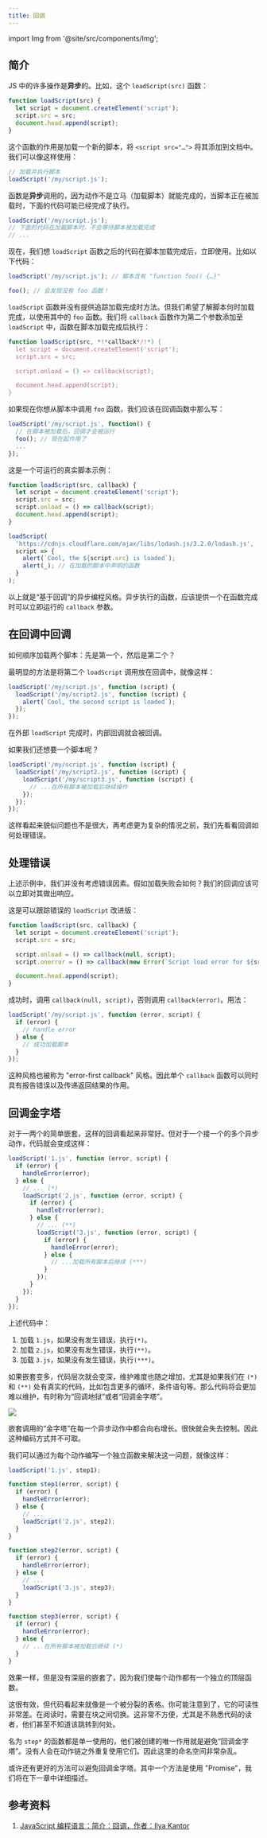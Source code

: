 ```yaml
---
title: 回调
---
```


import Img from '@site/src/components/Img';

## 简介

JS 中的许多操作是**异步**的。比如，这个 `loadScript(src)` 函数：

```js
function loadScript(src) {
  let script = document.createElement('script');
  script.src = src;
  document.head.append(script);
}
```

这个函数的作用是加载一个新的脚本，将 `<script src="…">` 将其添加到文档中。我们可以像这样使用：

```js
// 加载并执行脚本
loadScript('/my/script.js');
```

函数是**异步**调用的，因为动作不是立马（加载脚本）就能完成的，当脚本正在被加载时，下面的代码可能已经完成了执行。

```js
loadScript('/my/script.js');
// 下面的代码在加载脚本时，不会等待脚本被加载完成
// ...
```

现在，我们想 `loadScript` 函数之后的代码在脚本加载完成后，立即使用。比如以下代码：

```js
loadScript('/my/script.js'); // 脚本含有 "function foo() {…}"

foo(); // 会发现没有 foo 函数！
```

`loadScript` 函数并没有提供追踪加载完成时方法。但我们希望了解脚本何时加载完成，以使用其中的 `foo` 函数。我们将 `callback` 函数作为第二个参数添加至 `loadScript` 中，函数在脚本加载完成后执行：

```js
function loadScript(src, *!*callback*/!*) {
  let script = document.createElement('script');
  script.src = src;

  script.onload = () => callback(script);

  document.head.append(script);
}
```

如果现在你想从脚本中调用 `foo` 函数，我们应该在回调函数中那么写：

```js
loadScript('/my/script.js', function() {
  // 在脚本被加载后，回调才会被运行
  foo(); // 现在起作用了
  ...
});
```

这是一个可运行的真实脚本示例：

```js
function loadScript(src, callback) {
  let script = document.createElement('script');
  script.src = src;
  script.onload = () => callback(script);
  document.head.append(script);
}

loadScript(
  'https://cdnjs.cloudflare.com/ajax/libs/lodash.js/3.2.0/lodash.js',
  script => {
    alert(`Cool, the ${script.src} is loaded`);
    alert(_); // 在加载的脚本中声明的函数
  }
);
```

以上就是“基于回调”的异步编程风格。异步执行的函数，应该提供一个在函数完成时可以立即运行的 `callback` 参数。

## 在回调中回调

如何顺序加载两个脚本：先是第一个，然后是第二个？

最明显的方法是将第二个 `loadScript` 调用放在回调中，就像这样：

```js
loadScript('/my/script.js', function (script) {
  loadScript('/my/script2.js', function (script) {
    alert(`Cool, the second script is loaded`);
  });
});
```

在外部 `loadScript` 完成时，内部回调就会被回调。

如果我们还想要一个脚本呢？

```js
loadScript('/my/script.js', function (script) {
  loadScript('/my/script2.js', function (script) {
    loadScript('/my/script3.js', function (script) {
      // ...在所有脚本被加载后继续操作
    });
  });
});
```

这样看起来貌似问题也不是很大，再考虑更为复杂的情况之前，我们先看看回调如何处理错误。

## 处理错误

上述示例中，我们并没有考虑错误因素。假如加载失败会如何？我们的回调应该可以立即对其做出响应。

这是可以跟踪错误的 `loadScript` 改进版：

```js run
function loadScript(src, callback) {
  let script = document.createElement('script');
  script.src = src;

  script.onload = () => callback(null, script);
  script.onerror = () => callback(new Error(`Script load error for ${src}`));

  document.head.append(script);
}
```

成功时，调用 `callback(null, script)`，否则调用 `callback(error)`。用法：

```js
loadScript('/my/script.js', function (error, script) {
  if (error) {
    // handle error
  } else {
    // 成功加载脚本
  }
});
```

这种风格也被称为 "error-first callback" 风格。因此单个 `callback` 函数可以同时具有报告错误以及传递返回结果的作用。

## 回调金字塔

对于一两个的简单嵌套，这样的回调看起来非常好。但对于一个接一个的多个异步动作，代码就会变成这样：

```js
loadScript('1.js', function (error, script) {
  if (error) {
    handleError(error);
  } else {
    // ... (*)
    loadScript('2.js', function (error, script) {
      if (error) {
        handleError(error);
      } else {
        // ... (**)
        loadScript('3.js', function (error, script) {
          if (error) {
            handleError(error);
          } else {
            // ...加载所有脚本后继续 (***)
          }
        });
      }
    });
  }
});
```

上述代码中：

1. 加载 `1.js`，如果没有发生错误，执行`(*)`。
2. 加载 `2.js`，如果没有发生错误，执行`(**)`。
3. 加载 `3.js`，如果没有发生错误，执行`(***)`。

如果嵌套变多，代码层次就会变深，维护难度也随之增加，尤其是如果我们在 `(*)` 和 `(**)` 处有真实的代码，比如包含更多的循环，条件语句等。那么代码将会更加难以维护，有时称为“回调地狱”或者“回调金字塔”。

<Img w="600" src='https://cosmos-x.oss-cn-hangzhou.aliyuncs.com/callback-hell.svg'/>

嵌套调用的“金字塔”在每一个异步动作中都会向右增长。很快就会失去控制。因此这种编码方式并不可取。

我们可以通过为每个动作编写一个独立函数来解决这一问题，就像这样：

```js
loadScript('1.js', step1);

function step1(error, script) {
  if (error) {
    handleError(error);
  } else {
    // ...
    loadScript('2.js', step2);
  }
}

function step2(error, script) {
  if (error) {
    handleError(error);
  } else {
    // ...
    loadScript('3.js', step3);
  }
}

function step3(error, script) {
  if (error) {
    handleError(error);
  } else {
    // ...在所有脚本被加载后继续 (*)
  }
}
```

效果一样，但是没有深层的嵌套了，因为我们使每个动作都有一个独立的顶层函数。

这很有效，但代码看起来就像是一个被分裂的表格。你可能注意到了，它的可读性非常差。在阅读时，需要在块之间切换。这非常不方便，尤其是不熟悉代码的读者，他们甚至不知道该跳转到何处。

名为 `step*` 的函数都是单一使用的，他们被创建的唯一作用就是避免“回调金字塔”。没有人会在动作链之外重复使用它们。因此这里的命名空间非常杂乱。

或许还有更好的方法可以避免回调金字塔。其中一个方法是使用 "Promise"，我们将在下一章中详细描述。

## 参考资料

1. [JavaScript 编程语言：简介：回调，作者：Ilya Kantor](https://zh.javascript.info/callbacks)
